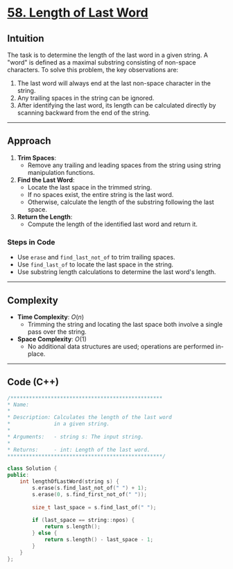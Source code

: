 # [58. Length of Last Word](https://leetcode.com/problems/length-of-last-word/description/?envType=study-plan-v2&envId=top-interview-150)

## Intuition

The task is to determine the length of the last word in a given string. A "word" is defined as a maximal substring consisting of non-space characters.
To solve this problem, the key observations are:

1. The last word will always end at the last non-space character in the string.
2. Any trailing spaces in the string can be ignored.
3. After identifying the last word, its length can be calculated directly by scanning backward from the end of the string.

---

## Approach

1. **Trim Spaces**:
   - Remove any trailing and leading spaces from the string using string manipulation functions.
2. **Find the Last Word**:
   - Locate the last space in the trimmed string.
   - If no spaces exist, the entire string is the last word.
   - Otherwise, calculate the length of the substring following the last space.
3. **Return the Length**:
   - Compute the length of the identified last word and return it.

### Steps in Code

- Use `erase` and `find_last_not_of` to trim trailing spaces.
- Use `find_last_of` to locate the last space in the string.
- Use substring length calculations to determine the last word's length.

---

## Complexity

- **Time Complexity**: $O(n)$
  - Trimming the string and locating the last space both involve a single pass over the string.
- **Space Complexity**: $O(1)$
  - No additional data structures are used; operations are performed in-place.

---

## Code (C++)

```cpp []
/*************************************************
* Name:        
* 
* Description: Calculates the length of the last word
*              in a given string.
* 
* Arguments:   - string s: The input string.
* 
* Returns:     - int: Length of the last word.
**************************************************/

class Solution {
public:
    int lengthOfLastWord(string s) {
        s.erase(s.find_last_not_of(" ") + 1);
        s.erase(0, s.find_first_not_of(" "));
        
        size_t last_space = s.find_last_of(" ");
        
        if (last_space == string::npos) {
            return s.length();
        } else {
            return s.length() - last_space - 1;
        }
    }
};
```
